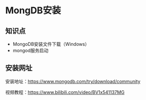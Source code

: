 MongDB安装
==========

## 知识点
- MongoDB安装文件下载（Windows）
- mongod服务启动

## 安装网址
安装地址：https://www.mongodb.com/try/download/community

视频教程：https://www.bilibili.com/video/BV1x541137MG

